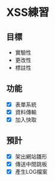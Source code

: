 # XSS練習
## 目標
- 實驗性
- 更改性
- 標註性
## 功能
- [x] 表單系統
- [x] 資料傳輸
- [x] 加入快取
## 預計
- [x] 架出網站雛形
- [x] 傳送中間跳板
- [x] 產生LOG檔案
